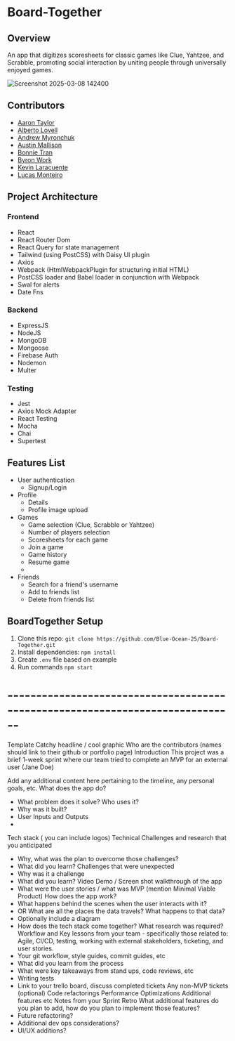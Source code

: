 # Board-Together

## Overview 
An app that digitizes scoresheets for classic games like Clue, Yahtzee, and Scrabble, promoting social interaction by uniting people through universally enjoyed games.


![Screenshot 2025-03-08 142400](https://github.com/user-attachments/assets/daed4d1d-f195-405d-ad11-37c8e6754418)

## Contributors
- [Aaron Taylor](https://github.com/Flourish1201)
- [Alberto Lovell](https://github.com/albertolovell)
- [Andrew Myronchuk](https://github.com/andrewmyronchuk) 
- [Austin Mallison](https://github.com/silvercricket)
- [Bonnie Tran](https://github.com/tranbonnie) 
- [Byron Work](https://github.com/bwork22) 
- [Kevin Laracuente](https://github.com/kevvarlar) 
- [Lucas Monteiro](https://github.com/lucascostamonteiro)

## Project Architecture
### Frontend
- React
- React Router Dom
- React Query for state management
- Tailwind (using PostCSS) with Daisy UI plugin
- Axios
- Webpack (HtmlWebpackPlugin for structuring initial HTML)
- PostCSS loader and Babel loader in conjunction with Webpack
- Swal for alerts
- Date Fns 

### Backend
- ExpressJS
- NodeJS
- MongoDB
- Mongoose 
- Firebase Auth
- Nodemon
- Multer

### Testing
- Jest
- Axios Mock Adapter
- React Testing
- Mocha
- Chai
- Supertest

## Features List
- User authentication
   - Signup/Login
- Profile
   - Details
   - Profile image upload
- Games
   - Game selection (Clue, Scrabble or Yahtzee)
   - Number of players selection
   - Scoresheets for each game
   - Join a game
   - Game history
   - Resume game
   - 
- Friends
   - Search for a friend's username
   - Add to friends list
   - Delete from friends list
 

## BoardTogether Setup
1. Clone this repo: `git clone https://github.com/Blue-Ocean-25/Board-Together.git`
2. Install dependencies: `npm install`
3. Create `.env` file based on example
4. Run commands `npm start`
  

# ------------------------------------------------------------------------------ #
Template
Catchy headline / cool graphic
Who are the contributors (names should link to their github or portfolio page)
Introduction
This project was a brief 1-week sprint where our team tried to complete an MVP for an external user (Jane Doe)

Add any additional content here pertaining to the timeline, any personal goals, etc.
What does the app do?
* What problem does it solve? Who uses it?
* Why was it built?
* User Inputs and Outputs
*
Tech stack ( you can include logos)
Technical Challenges and research that you anticipated
* Why, what was the plan to overcome those challenges?
* What did you learn?
Challenges that were unexpected
* Why was it a challenge
* What did you learn?
Video Demo / Screen shot walkthrough of the app
* What were the user stories /  what was MVP (mention Minimal Viable Product)
How does the app work?
* What happens behind the scenes when the user interacts with it?
* OR What are all the places the data travels?  What happens to that data?
* Optionally include a diagram
* How does the tech stack come together?
What research was required?
Workflow and Key lessons from your team - specifically those related to: Agile, CI/CD, testing, working with external stakeholders, ticketing, and user stories.
* Your git workflow, style guides, commit guides, etc
* What did you learn from the process
* What were key takeaways from stand ups, code reviews, etc
* Writing tests
* Link to your trello board, discuss completed tickets
Any non-MVP tickets (optional)
Code refactorings
Performance Optimizations
Additional features
etc
Notes from your Sprint Retro
What additional features do you plan to add, how do you plan to implement those features?
* Future refactoring?
* Additional dev ops considerations?
* UI/UX additions?
